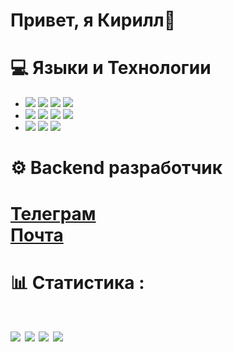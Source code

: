 <h1>Привет, я Кирилл👋</h1>

 <h1>💻 Языки и Технологии</h1>
 
- <img src="https://skillicons.dev/icons?i=python">
  <img src="https://skillicons.dev/icons?i=flask">
  <img src="https://skillicons.dev/icons?i=fastapi">
  <img src="https://skillicons.dev/icons?i=django">
  
- <img src="https://skillicons.dev/icons?i=html">
  <img src="https://skillicons.dev/icons?i=css">
  <img src="https://skillicons.dev/icons?i=js">
  <img src="https://skillicons.dev/icons?i=vue">
  
- <img src="https://skillicons.dev/icons?i=postgres">
  <img src="https://skillicons.dev/icons?i=mysql">
  <img src="https://skillicons.dev/icons?i=sqlite">


<h1>⚙️ Backend разработчик<h1>
<a href="https://t.me/nkirill_tg">Телеграм</a><br>
<a href="mailto:n17k17@yandex.ru">Почта</a>

<h1>📊 Статистика :<h1>
<img src="https://github-profile-summary-cards.vercel.app/api/cards/profile-details?username=KrakenN7&theme=dark">
<img src="https://github-profile-summary-cards.vercel.app/api/cards/most-commit-language?username=KrakenN7&theme=dark">
<img src="https://github-profile-summary-cards.vercel.app/api/cards/repos-per-language?username=KrakenN7&theme=dark">
<img src="https://github-profile-summary-cards.vercel.app/api/cards/stats?username=KrakenN7&theme=dark">

